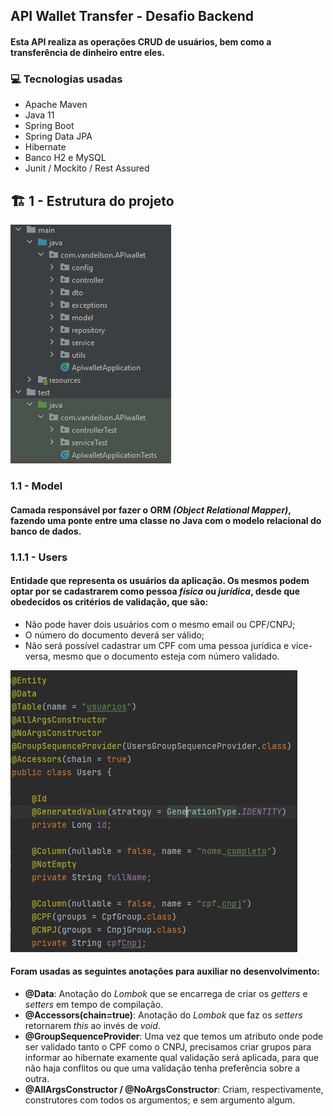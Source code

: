 ## API Wallet Transfer - Desafio Backend

#### Esta API realiza as operações CRUD de usuários, bem como a transferência de dinheiro entre eles.

### :computer: **Tecnologias usadas**

- Apache Maven
- Java 11
- Spring Boot
- Spring Data JPA
- Hibernate
- Banco H2 e MySQL
- Junit / Mockito / Rest Assured

## :building_construction: **1 - Estrutura do projeto**

![Estrutura do projeto](https://github.com/Vandeilsonln/Wallet_Transfer/blob/master/_images/estrutura_projeto.PNG?raw=true)

### **1.1 - Model**

#### Camada responsável por fazer o **ORM** *(Object Relational Mapper)*, fazendo uma ponte entre uma classe no Java com o modelo relacional do banco de dados.

### **1.1.1 - Users**

#### Entidade que representa os usuários da aplicação. Os mesmos podem optar por se cadastrarem como pessoa *física* ou *jurídica*, desde que obedecidos os critérios de validação, que são:
- Não pode haver dois usuários com o mesmo email ou CPF/CNPJ;
- O número do documento deverá ser válido;
- Não será possível cadastrar um CPF com uma pessoa jurídica e vice-versa, mesmo que o documento esteja com número validado.

![Estrutura do projeto](https://github.com/Vandeilsonln/Wallet_Transfer/blob/master/_images/user_entity.PNG?raw=true)

#### Foram usadas as seguintes anotações para auxiliar no desenvolvimento:
- **@Data**: Anotação do *Lombok* que se encarrega de criar os *getters* e *setters* em tempo de compilação.
- **@Accessors(chain=true)**: Anotação do *Lombok* que faz os *setters* retornarem *this* ao invés de *void*.
- **@GroupSequenceProvider**: Uma vez que temos um atributo onde pode ser validado tanto o CPF como o CNPJ, precisamos criar grupos para informar ao hibernate examente qual validação será aplicada, para que não haja conflitos ou que uma validação tenha preferência sobre a outra.
- **@AllArgsConstructor / @NoArgsConstructor**: Criam, respectivamente, construtores com todos os argumentos; e sem argumento algum.
